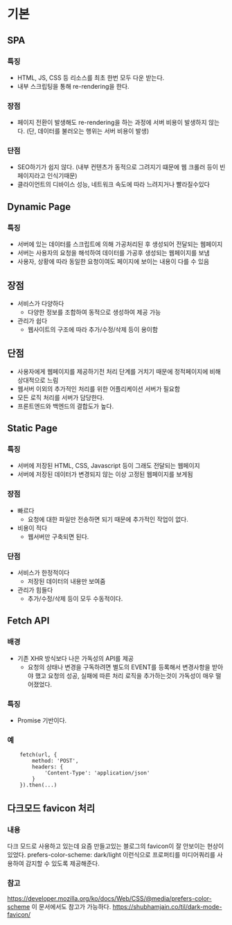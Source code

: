 # 기본
## SPA
### 특징
- HTML, JS, CSS 등 리소스를 최초 한번 모두 다운 받는다.
- 내부 스크립팅을 통해 re-rendering을 한다.
### 장점
- 페이지 전환이 발생해도 re-rendering을 하는 과정에 서버 비용이 발생하지 않는다. (단, 데이터를 불러오는 행위는 서버 비용이 발생)
### 단점
- SEO하기가 쉽지 않다. (내부 컨텐츠가 동적으로 그려지기 떄문에 웹 크롤러 등이 빈페이지라고 인식기때문)
- 클라이언트의 디바이스 성능, 네트워크 속도에 따라 느려지거나 빨라질수있다
## Dynamic Page
### 특징
- 서버에 있는 데이터를 스크립트에 의해 가공처리된 후 생성되어 전달되는 웹페이지
- 서버는 사용자의 요청을 해석하여 데이터를 가공후 생성되는 웹페이지를 보냄
- 사용자, 상황에 따라 동일한 요청이여도 페이지에 보이는 내용이 다를 수 있음
## 장점
- 서비스가 다양하다
    - 다양한 정보를 조합하여 동적으로 생성하여 제공 가능
- 관리가 쉽다
    - 웹사이트의 구조에 따라 추가/수정/삭제 등이 용이함
## 단점
- 사용자에게 웹페이지를 제공하기전 처리 단계를 거치기 때문에 정적페이지에 비해 상대적으로 느림
- 웹서버 이외의 추가적인 처리를 위한 어플리케이션 서버가 필요함
- 모든 로직 처리를 서버가 담당한다.
- 프론트엔드와 백엔드의 결합도가 높다.
## Static Page
### 특징
- 서버에 저장된 HTML, CSS, Javascript 등이 그래도 전달되는 웹페이지
- 서버에 저장된 데이터가 변경되지 않는 이상 고정된 웹페이지를 보게됨
### 장점
- 빠르다
    - 요청에 대한 파일만 전송하면 되기 때문에 추가적인 작업이 없다.
- 비용이 적다
	- 웹서버만 구축되면 된다.
### 단점
- 서비스가 한정적이다
    - 저장된 데이터의 내용만 보여줌
- 관리가 힘들다
    - 추가/수정/삭제 등이 모두 수동적이다.

## Fetch API
### 배경
- 기존 XHR 방식보다 나은 가독성의 API를 제공
    - 요청의 상태나 변경을 구독하려면 별도의 EVENT를 등록해서 변경사항을 받아야 했고 요청의 성공, 실패에 따른 처리 로직을 추가하는것이 가독성이 매우 떨어졌었다.
### 특징
- Promise 기반이다.
### 예
```
    fetch(url, {
        method: 'POST',
        headers: {
            'Content-Type': 'application/json'
        }
    }).then(...)
```

## 다크모드 favicon 처리
### 내용
다크 모드로 사용하고 있는데 요즘 만들고있는 블로그의 favicon이 잘 안보이는 현상이 있었다.
prefers-color-scheme: dark/light 이런식으로 프로퍼티를 미디어쿼리를 사용하여 감지할 수 있도록 제공해준다.
### 참고
https://developer.mozilla.org/ko/docs/Web/CSS/@media/prefers-color-scheme 이 문서에서도 참고가 가능하다.
https://shubhamjain.co/til/dark-mode-favicon/